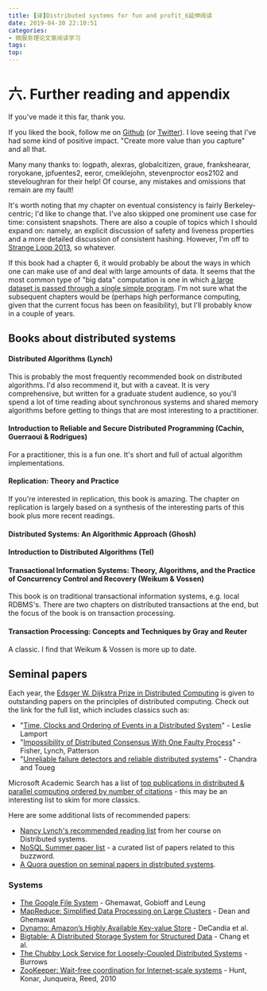 ```yaml
---
title: [译]Distributed systems for fun and profit_6延伸阅读
date: 2019-04-30 22:10:51
categories:
- 微服务理论文章阅读学习
tags:
top:
---
```


# 六. Further reading and appendix

If you've made it this far, thank you.

If you liked the book, follow me on [Github](https://github.com/mixu/) (or [Twitter](http://twitter.com/mikitotakada)). I love seeing that I've had some kind of positive impact. "Create more value than you capture" and all that.

Many many thanks to: logpath, alexras, globalcitizen, graue, frankshearar, roryokane, jpfuentes2, eeror, cmeiklejohn, stevenproctor eos2102 and steveloughran for their help! Of course, any mistakes and omissions that remain are my fault!

It's worth noting that my chapter on eventual consistency is fairly Berkeley-centric; I'd like to change that. I've also skipped one prominent use case for time: consistent snapshots. There are also a couple of topics which I should expand on: namely, an explicit discussion of safety and liveness properties and a more detailed discussion of consistent hashing. However, I'm off to [Strange Loop 2013](https://thestrangeloop.com/), so whatever.

If this book had a chapter 6, it would probably be about the ways in which one can make use of and deal with large amounts of data. It seems that the most common type of "big data" computation is one in which [a large dataset is passed through a single simple program](http://en.wikipedia.org/wiki/SPMD). I'm not sure what the subsequent chapters would be (perhaps high performance computing, given that the current focus has been on feasibility), but I'll probably know in a couple of years.

## Books about distributed systems

#### Distributed Algorithms (Lynch)

This is probably the most frequently recommended book on distributed algorithms. I'd also recommend it, but with a caveat. It is very comprehensive, but written for a graduate student audience, so you'll spend a lot of time reading about synchronous systems and shared memory algorithms before getting to things that are most interesting to a practitioner.

#### Introduction to Reliable and Secure Distributed Programming (Cachin, Guerraoui & Rodrigues)

For a practitioner, this is a fun one. It's short and full of actual algorithm implementations.

#### Replication: Theory and Practice

If you're interested in replication, this book is amazing. The chapter on replication is largely based on a synthesis of the interesting parts of this book plus more recent readings.

#### Distributed Systems: An Algorithmic Approach (Ghosh)

#### Introduction to Distributed Algorithms (Tel)

#### Transactional Information Systems: Theory, Algorithms, and the Practice of Concurrency Control and Recovery (Weikum & Vossen)

This book is on traditional transactional information systems, e.g. local RDBMS's. There are two chapters on distributed transactions at the end, but the focus of the book is on transaction processing.

#### Transaction Processing: Concepts and Techniques by Gray and Reuter

A classic. I find that Weikum & Vossen is more up to date.

## Seminal papers

Each year, the [Edsger W. Dijkstra Prize in Distributed Computing](http://en.wikipedia.org/wiki/Dijkstra_Prize) is given to outstanding papers on the principles of distributed computing. Check out the link for the full list, which includes classics such as:

- "[Time, Clocks and Ordering of Events in a Distributed System](http://research.microsoft.com/users/lamport/pubs/time-clocks.pdf)" - Leslie Lamport
- "[Impossibility of Distributed Consensus With One Faulty Process](http://theory.lcs.mit.edu/tds/papers/Lynch/jacm85.pdf)" - Fisher, Lynch, Patterson
- "[Unreliable failure detectors and reliable distributed systems](http://scholar.google.com/scholar?q=Unreliable+Failure+Detectors+for+Reliable+Distributed+Systems)" - Chandra and Toueg

Microsoft Academic Search has a list of [top publications in distributed & parallel computing ordered by number of citations](http://libra.msra.cn/RankList?entitytype=1&topDomainID=2&subDomainID=16&last=0&start=1&end=100) - this may be an interesting list to skim for more classics.

Here are some additional lists of recommended papers:

- [Nancy Lynch's recommended reading list](http://courses.csail.mit.edu/6.852/08/handouts/handout3.pdf) from her course on Distributed systems.
- [NoSQL Summer paper list](http://nosqlsummer.org/papers) - a curated list of papers related to this buzzword.
- [A Quora question on seminal papers in distributed systems](http://www.quora.com/What-are-the-seminal-papers-in-distributed-systems-Why).

### Systems

- [The Google File System](http://research.google.com/archive/gfs.html) - Ghemawat, Gobioff and Leung
- [MapReduce: Simplified Data Processing on Large Clusters](http://research.google.com/archive/mapreduce.html) - Dean and Ghemawat
- [Dynamo: Amazon’s Highly Available Key-value Store](http://scholar.google.com/scholar?q=Dynamo%3A+Amazon's+Highly+Available+Key-value+Store) - DeCandia et al.
- [Bigtable: A Distributed Storage System for Structured Data](http://research.google.com/archive/bigtable.html) - Chang et al.
- [The Chubby Lock Service for Loosely-Coupled Distributed Systems](http://research.google.com/archive/chubby.html) - Burrows
- [ZooKeeper: Wait-free coordination for Internet-scale systems](http://www.usenix.org/event/usenix10/tech/full_papers/Hunt.pdf) - Hunt, Konar, Junqueira, Reed, 2010